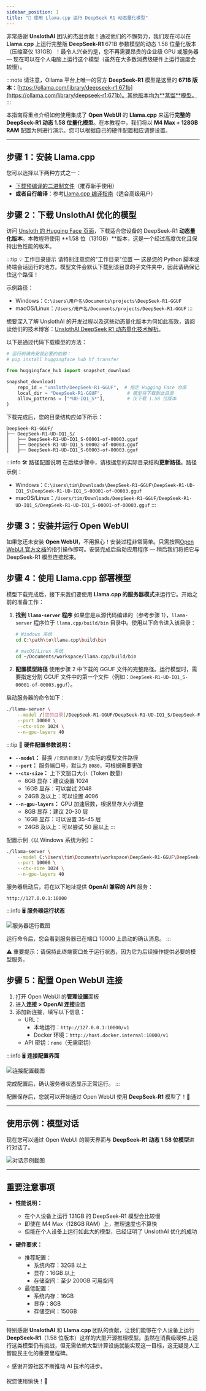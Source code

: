 ```yaml
---
sidebar_position: 1
title: "🐋 使用 Llama.cpp 运行 DeepSeek R1 动态量化模型"
---
```


非常感谢 **UnslothAI** 团队的杰出贡献！通过他们的不懈努力，我们现在可以在 **Llama.cpp** 上运行完整版 **DeepSeek-R1** 671B 参数模型的动态 1.58 位量化版本（压缩至仅 131GB）！最令人兴奋的是，您不再需要昂贵的企业级 GPU 或服务器 — 现在可以在个人电脑上运行这个模型（虽然在大多数消费级硬件上运行速度会较慢）。

:::note
请注意，Ollama 平台上唯一的官方 **DeepSeek-R1** 模型是这里的 **671B 版本**：[https://ollama.com/library/deepseek-r1:671b](https://ollama.com/library/deepseek-r1:671b)。其他版本均为**蒸馏**模型。
:::

本指南将重点介绍如何使用集成了 **Open WebUI** 的 **Llama.cpp** 来运行**完整的 DeepSeek-R1 动态 1.58 位量化模型**。在本教程中，我们将以 **M4 Max + 128GB RAM** 配置为例进行演示。您可以根据自己的硬件配置相应调整设置。

---

## 步骤 1：安装 Llama.cpp

您可以选择以下两种方式之一：
- [下载预编译的二进制文件](https://github.com/ggerganov/llama.cpp/releases)（推荐新手使用）
- **或者自行编译**：参考[Llama.cpp 编译指南](https://github.com/ggerganov/llama.cpp/blob/master/docs/build.md)（适合高级用户）

## 步骤 2：下载 UnslothAI 优化的模型

访问 [Unsloth 的 Hugging Face 页面](https://huggingface.co/unsloth/DeepSeek-R1-GGUF)，下载适合您设备的 DeepSeek-R1 **动态量化版本**。本教程将使用 **1.58 位（131GB）**版本，这是一个经过高度优化且保持出色性能的版本。

:::tip
💡 工作目录提示
请特别注意您的"工作目录"位置 — 这是您的 Python 脚本或终端会话运行的地方。模型文件会默认下载到该目录的子文件夹中，因此请确保记住这个路径！

示例路径：
- Windows：`C:\Users\用户名\Documents\projects\DeepSeek-R1-GGUF`
- macOS/Linux：`/Users/用户名/Documents/projects/DeepSeek-R1-GGUF`
:::

想要深入了解 UnslothAI 的开发过程以及这些动态量化版本为何如此高效，请阅读他们的技术博客：[UnslothAI DeepSeek R1 动态量化技术解析](https://unsloth.ai/blog/deepseekr1-dynamic)。

以下是通过代码下载模型的方法：
```python
# 运行前请先安装必要的依赖：
# pip install huggingface_hub hf_transfer

from huggingface_hub import snapshot_download

snapshot_download(
    repo_id = "unsloth/DeepSeek-R1-GGUF",  # 指定 Hugging Face 仓库
    local_dir = "DeepSeek-R1-GGUF",         # 模型将下载到此目录
    allow_patterns = ["*UD-IQ1_S*"],        # 仅下载 1.58 位版本
)
```

下载完成后，您的目录结构应如下所示：
```
DeepSeek-R1-GGUF/
├── DeepSeek-R1-UD-IQ1_S/
│   ├── DeepSeek-R1-UD-IQ1_S-00001-of-00003.gguf
│   ├── DeepSeek-R1-UD-IQ1_S-00002-of-00003.gguf
│   ├── DeepSeek-R1-UD-IQ1_S-00003-of-00003.gguf
```

:::info
🛠️ 路径配置说明
在后续步骤中，请根据您的实际目录结构**更新路径**。路径示例：
- Windows：`C:\Users\tim\Downloads\DeepSeek-R1-GGUF\DeepSeek-R1-UD-IQ1_S\DeepSeek-R1-UD-IQ1_S-00001-of-00003.gguf`
- macOS/Linux：`/Users/tim/Downloads/DeepSeek-R1-GGUF/DeepSeek-R1-UD-IQ1_S/DeepSeek-R1-UD-IQ1_S-00001-of-00003.gguf`
:::

## 步骤 3：安装并运行 Open WebUI

如果您还未安装 **Open WebUI**，不用担心！安装过程非常简单。只需按照[Open WebUI 官方文档](https://docs.openwebui.com/)的指引操作即可。安装完成后启动应用程序 — 稍后我们将把它与 DeepSeek-R1 模型连接起来。

## 步骤 4：使用 Llama.cpp 部署模型

模型下载完成后，接下来我们要使用 **Llama.cpp 的服务器模式**来运行它。开始之前的准备工作：

1. **找到 `llama-server` 程序**
   如果您是从源代码编译的（参考步骤 1），`llama-server` 程序位于 `llama.cpp/build/bin` 目录中。使用以下命令进入该目录：
   ```bash
   # Windows 系统
   cd C:\path\to\llama.cpp\build\bin
   
   # macOS/Linux 系统
   cd ~/Documents/workspace/llama.cpp/build/bin
   ```

2. **配置模型路径**
   使用步骤 2 中下载的 GGUF 文件的完整路径。运行模型时，需要指定分割 GGUF 文件中的第一个文件（例如：`DeepSeek-R1-UD-IQ1_S-00001-of-00003.gguf`）。

启动服务器的命令如下：
```bash
./llama-server \
    --model /[您的目录]/DeepSeek-R1-GGUF/DeepSeek-R1-UD-IQ1_S/DeepSeek-R1-UD-IQ1_S-00001-of-00003.gguf \
    --port 10000 \
    --ctx-size 1024 \
    --n-gpu-layers 40
```

:::tip
🔑 **硬件配置参数说明：**

- **`--model`：** 替换 `/[您的目录]/` 为实际的模型文件路径
- **`--port`：** 服务端口号，默认为 `8080`，可根据需要更改
- **`--ctx-size`：** 上下文窗口大小（Token 数量）
  - 8GB 显存：建议设置 1024
  - 16GB 显存：可以尝试 2048
  - 24GB 及以上：可以设置 4096
- **`--n-gpu-layers`：** GPU 加速层数，根据显存大小调整
  - 8GB 显存：建议 20-30 层
  - 16GB 显存：可以设置 35-45 层
  - 24GB 及以上：可以尝试 50 层以上
:::

配置示例（以 Windows 系统为例）：
```bash
./llama-server \
    --model C:\Users\tim\Documents\workspace\DeepSeek-R1-GGUF\DeepSeek-R1-UD-IQ1_S\DeepSeek-R1-UD-IQ1_S-00001-of-00003.gguf \
    --port 10000 \
    --ctx-size 1024 \
    --n-gpu-layers 40
```

服务器启动后，将在以下地址提供 **OpenAI 兼容的 API** 服务：
```
http://127.0.0.1:10000
```

:::info
🖥️ **服务器运行状态**

![服务器运行截图](/images/tutorials/deepseek/serve.png)

运行命令后，您会看到服务器已在端口 10000 上启动的确认消息。
:::

⚠️ 重要提示：请保持此终端窗口处于运行状态，因为它为后续操作提供必要的模型服务。

## 步骤 5：配置 Open WebUI 连接

1. 打开 Open WebUI 的**管理设置**面板
2. 进入**连接 > OpenAI 连接**设置
3. 添加新连接，填写以下信息：
   - URL：
     - 本地运行：`http://127.0.0.1:10000/v1`
     - Docker 环境：`http://host.docker.internal:10000/v1`
   - API 密钥：`none`（无需密钥）

:::info
🖥️ **连接配置界面**

![连接配置截图](/images/tutorials/deepseek/connection.png)

完成配置后，确认服务器状态显示正常运行。
:::

配置保存后，您就可以开始通过 Open WebUI 使用 **DeepSeek-R1** 模型了！🎉

---

## 使用示例：模型对话

现在您可以通过 Open WebUI 的聊天界面与 **DeepSeek-R1 动态 1.58 位模型**进行对话了。

![对话示例截图](/images/tutorials/deepseek/response.png)

---

## 重要注意事项

- **性能说明：**
  - 在个人设备上运行 131GB 的 DeepSeek-R1 模型会比较慢
  - 即使在 M4 Max（128GB RAM）上，推理速度也不算快
  - 但能在个人设备上运行如此大的模型，已经证明了 UnslothAI 优化的成功

- **硬件要求：**
  - 推荐配置：
    - 系统内存：32GB 以上
    - 显存：16GB 以上
    - 存储空间：至少 200GB 可用空间
  - 最低配置：
    - 系统内存：16GB
    - 显存：8GB
    - 存储空间：150GB

---

特别感谢 **UnslothAI** 和 **Llama.cpp** 团队的贡献，让我们能够在个人设备上运行 **DeepSeek-R1**（1.58 位版本）这样的大型开源推理模型。虽然在消费级硬件上运行这类模型仍有挑战，但无需依赖大型计算设施就能实现这一目标，这无疑是人工智能民主化的重要里程碑。

⭐ 感谢开源社区不断推动 AI 技术的进步。

祝您使用愉快！🚀
